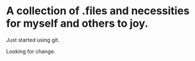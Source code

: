 # A collection of .files and necessities for myself and others to joy.

Just started using git.

Looking for change.
